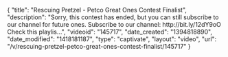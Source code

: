 {
    "title": "Rescuing Pretzel - Petco Great Ones Contest Finalist",
    "description": "Sorry, this contest has ended, but you can still subscribe to our channel for future ones. Subscribe to our channel: http:\/\/bit.ly\/12dY9oO Check this playlis...",
    "videoid": "145717",
    "date_created": "1394818890",
    "date_modified": "1418181187",
    "type": "captivate",
    "layout": "video",
    "url": "\/v\/rescuing-pretzel-petco-great-ones-contest-finalist\/145717"
}